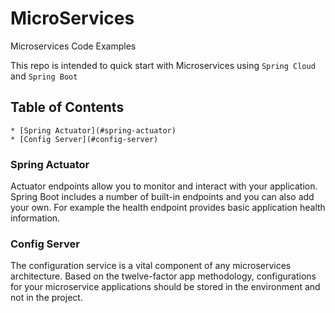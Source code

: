 # MicroServices
Microservices Code Examples

This repo is intended to quick start with Microservices using `Spring Cloud` and `Spring Boot`

## Table of Contents

    * [Spring Actuator](#spring-actuator) 
    * [Config Server](#config-server) 
    
### Spring Actuator

Actuator endpoints allow you to monitor and interact with your application. Spring Boot includes a number of built-in endpoints and you can also add your own. For example the health endpoint provides basic application health information.
    
### Config Server

The configuration service is a vital component of any microservices architecture. Based on the twelve-factor app methodology, configurations for your microservice applications should be stored in the environment and not in the project.   
    
    
